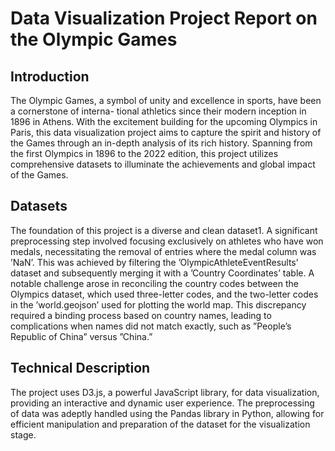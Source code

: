 # Data Visualization Project Report on the Olympic Games

## Introduction
The Olympic Games, a symbol of unity and excellence in sports, have been a cornerstone of interna-
tional athletics since their modern inception in 1896 in Athens. With the excitement building for the
upcoming Olympics in Paris, this data visualization project aims to capture the spirit and history of
the Games through an in-depth analysis of its rich history. Spanning from the first Olympics in 1896
to the 2022 edition, this project utilizes comprehensive datasets to illuminate the achievements and
global impact of the Games.
## Datasets
The foundation of this project is a diverse and clean dataset1. A significant preprocessing step involved
focusing exclusively on athletes who have won medals, necessitating the removal of entries where the
medal column was ’NaN’. This was achieved by filtering the ’OlympicAthleteEventResults’ dataset
and subsequently merging it with a ’Country Coordinates’ table.
A notable challenge arose in reconciling the country codes between the Olympics dataset, which used
three-letter codes, and the two-letter codes in the ’world.geojson’ used for plotting the world map.
This discrepancy required a binding process based on country names, leading to complications when
names did not match exactly, such as ”People’s Republic of China” versus ”China.”
## Technical Description
The project uses D3.js, a powerful JavaScript library, for data visualization, providing an interactive
and dynamic user experience. The preprocessing of data was adeptly handled using the Pandas library
in Python, allowing for efficient manipulation and preparation of the dataset for the visualization stage.
